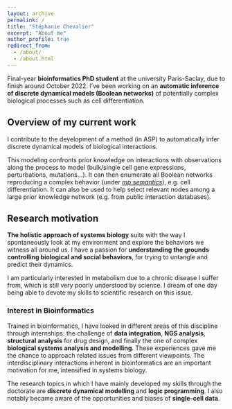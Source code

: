 ```yaml
---
layout: archive
permalink: /
title: "Stéphanie Chevalier"
excerpt: "About me"
author_profile: true
redirect_from:
  - /about/
  - /about.html
---
```


Final-year **bioinformatics PhD student** at the university Paris-Saclay, due to finish around October 2022. I’ve been working on an **automatic inference of discrete dynamical models (Boolean networks)** of potentially complex biological processes such as cell differentiation.

## Overview of my current work

I contribute to the development of a method (in ASP) to <important>automatically infer discrete dynamical models of biological interactions</important>.

This modeling confronts <important>prior knowledge</important> on interactions with <important>observations</important> along the process to model (bulk/single cell gene expressions, perturbations, mutations...). It can then <important>enumerate all Boolean networks reproducing a complex behavior</important> (under _[mp semantics](https://hal.archives-ouvertes.fr/hal-01864693v2/document)_), e.g. cell differentiation. It can also be used to help <important>select relevant nodes among a large prior knowledge network</important> (e.g. from public interaction databases).

## Research motivation

**The holistic approach of systems biology** suits with the way I spontaneously look at my environment and explore the behaviors we witness all around us. I have a passion for **understanding the grounds controlling biological and social behaviors**, for trying to untangle and predict their dynamics.

I am particularly interested in metabolism due to a chronic disease I suffer from, which is still very poorly understood by science.
I dream of one day being able to devote my skills to scientific research on this issue.

### Interest in Bioinformatics

Trained in bioinformatics, I have looked in different areas of this discipline through internships: the challenge of **data integration**, **NGS analysis**, **structural analysis** for drug design, and finally the one of complex **biological systems analysis and modelling**. These experiences gave me the chance to approach related issues from different viewpoints. The interdisciplinary interactions inherent in bioinformatics are an important motivation for me, intensified in systems biology.

The research topics in which I have mainly developed my skills through the doctorate are **discrete dynamical modelling** and **logic programming**. I also notably became aware of the opportunities and biases of **single-cell data**.
